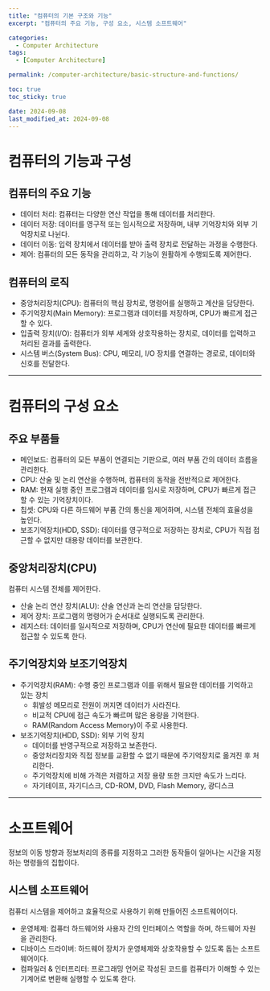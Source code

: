 ```yaml
---
title: "컴퓨터의 기본 구조와 기능"
excerpt: "컴퓨터의 주요 기능, 구성 요소, 시스템 소프트웨어"

categories:
  - Computer Architecture
tags:
  - [Computer Architecture]

permalink: /computer-architecture/basic-structure-and-functions/

toc: true
toc_sticky: true

date: 2024-09-08
last_modified_at: 2024-09-08
---
```


# 컴퓨터의 기능과 구성

## 컴퓨터의 주요 기능
- 데이터 처리: 컴퓨터는 다양한 연산 작업을 통해 데이터를 처리한다.
- 데이터 저장: 데이터를 영구적 또는 임시적으로 저장하며, 내부 기억장치와 외부 기억장치로 나뉜다.
- 데이터 이동: 입력 장치에서 데이터를 받아 출력 장치로 전달하는 과정을 수행한다.
- 제어: 컴퓨터의 모든 동작을 관리하고, 각 기능이 원활하게 수행되도록 제어한다.

## 컴퓨터의 로직
- 중앙처리장치(CPU): 컴퓨터의 핵심 장치로, 명령어를 실행하고 계산을 담당한다.
- 주기억장치(Main Memory): 프로그램과 데이터를 저장하며, CPU가 빠르게 접근할 수 있다.
- 입출력 장치(I/O): 컴퓨터가 외부 세계와 상호작용하는 장치로, 데이터를 입력하고 처리된 결과를 출력한다.
- 시스템 버스(System Bus): CPU, 메모리, I/O 장치를 연결하는 경로로, 데이터와 신호를 전달한다.

---

# 컴퓨터의 구성 요소

## 주요 부품들
- 메인보드: 컴퓨터의 모든 부품이 연결되는 기판으로, 여러 부품 간의 데이터 흐름을 관리한다.
- CPU: 산술 및 논리 연산을 수행하며, 컴퓨터의 동작을 전반적으로 제어한다.
- RAM: 현재 실행 중인 프로그램과 데이터를 임시로 저장하며, CPU가 빠르게 접근할 수 있는 기억장치이다.
- 칩셋: CPU와 다른 하드웨어 부품 간의 통신을 제어하며, 시스템 전체의 효율성을 높인다.
- 보조기억장치(HDD, SSD): 데이터를 영구적으로 저장하는 장치로, CPU가 직접 접근할 수 없지만 대용량 데이터를 보관한다.

## 중앙처리장치(CPU)
컴퓨터 시스템 전체를 제어한다.
- 산술 논리 연산 장치(ALU): 산술 연산과 논리 연산을 담당한다.
- 제어 장치: 프로그램의 명령어가 순서대로 실행되도록 관리한다.
- 레지스터: 데이터를 일시적으로 저장하며, CPU가 연산에 필요한 데이터를 빠르게 접근할 수 있도록 한다.

## 주기억장치와 보조기억장치
- 주기억장치(RAM): 수행 중인 프로그램과 이를 위해서 필요한 데이터를 기억하고 있는 장치
  - 휘발성 메모리로 전원이 꺼지면 데이터가 사라진다.
  - 비교적 CPU에 접근 속도가 빠르며 많은 용량을 기억한다.
  - RAM(Random Access Memory)이 주로 사용한다.
- 보조기억장치(HDD, SSD): 외부 기억 장치
    - 데이터를 반영구적으로 저장하고 보존한다.
    - 중앙처리장치와 직접 정보를 교환할 수 없기 때문에 주기억장치로 옮겨진 후 처리한다.
    - 주기억장치에 비해 가격은 저렴하고 저장 용량 또한 크지만 속도가 느리다.
    - 자기테이프, 자기디스크, CD-ROM, DVD, Flash Memory, 광디스크

---

# 소프트웨어
정보의 이동 방향과 정보처리의 종류를 지정하고 그러한 동작들이 일어나는 시간을 지정하는 명령들의 집합이다.

## 시스템 소프트웨어
컴퓨터 시스템을 제어하고 효율적으로 사용하기 위해 만들어진 소프트웨어이다.
- 운영체제: 컴퓨터 하드웨어와 사용자 간의 인터페이스 역할을 하며, 하드웨어 자원을 관리한다.
- 디바이스 드라이버: 하드웨어 장치가 운영체제와 상호작용할 수 있도록 돕는 소프트웨어이다.
- 컴파일러 & 인터프리터: 프로그래밍 언어로 작성된 코드를 컴퓨터가 이해할 수 있는 기계어로 변환해 실행할 수 있도록 한다.
